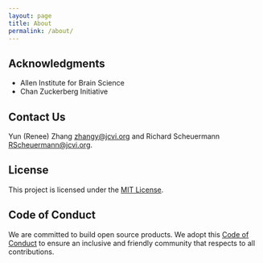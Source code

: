 ```yaml
---
layout: page
title: About
permalink: /about/
---
```


## Acknowledgments

* Allen Institute for Brain Science
* Chan Zuckerberg Initiative

## Contact Us

Yun (Renee) Zhang <zhangy@jcvi.org> and Richard Scheuermann <RScheuermann@jcvi.org>.

## License

This project is licensed under the [MIT License](LICENSE.txt).

## Code of Conduct

We are committed to build open source products. We adopt this [Code of Conduct](CODE_OF_CONDUCT.md) to ensure an inclusive and friendly community that respects to all contributions.
